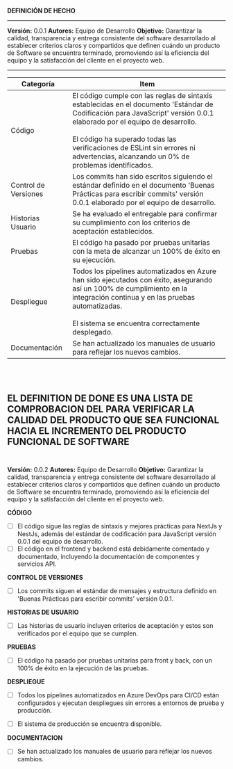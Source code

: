 **DEFINICIÓN DE HECHO**

--------------------------------------------------------------------

**Versión:**  0.0.1 
**Autores:** Equipo de Desarrollo
**Objetivo:** Garantizar la calidad, transparencia y entrega consistente del software desarrollado al establecer criterios claros y compartidos que definen cuándo un producto de Software se encuentra terminado, promoviendo así la eficiencia del equipo y la satisfacción del cliente en el proyecto web.

-------------------------------

|  Categoría | Item   | 
|---|---|
| Código |  El código cumple con las reglas de sintaxis establecidas en el documento 'Estándar de Codificación para JavaScript' versión 0.0.1 elaborado por el equipo de desarrollo. <br> <br> El código ha superado todas las verificaciones de ESLint sin errores ni advertencias, alcanzando un 0% de problemas identificados.|
| Control de Versiones|  Los commits han sido escritos siguiendo el estándar definido en el documento 'Buenas Prácticas para escribir commits' versión 0.0.1 elaborado por el equipo de desarrollo.|
| Historias Usuario|  Se ha evaluado el entregable para confirmar su cumplimiento con los criterios de aceptación establecidos.|
| Pruebas|  El código ha pasado por pruebas unitarias con la meta de alcanzar un 100% de éxito en su ejecución.|
| Despliegue|  Todos los pipelines automatizados en Azure han sido ejecutados con éxito, asegurando así un 100% de cumplimiento en la integración continua y en las pruebas automatizadas. <br><br>  El sistema se encuentra correctamente desplegado. |
| Documentación | Se han actualizado los manuales de usuario para reflejar los nuevos cambios.   |  
<br><br>

EL DEFINITION DE DONE ES UNA LISTA DE COMPROBACION DEL PARA VERIFICAR LA CALIDAD DEL PRODUCTO QUE SEA FUNCIONAL HACIA EL INCREMENTO DEL PRODUCTO FUNCIONAL DE SOFTWARE
<br><br>
--------------------------------------------------------------------

**Versión:**  0.0.2 
**Autores:** Equipo de Desarrollo
**Objetivo:** Garantizar la calidad, transparencia y entrega consistente del software desarrollado al establecer criterios claros y compartidos que definen cuándo un producto de Software se encuentra terminado, promoviendo así la eficiencia del equipo y la satisfacción del cliente en el proyecto web.

**CÓDIGO**

- [ ] El código sigue las reglas de sintaxis y mejores prácticas para NextJs y NestJs, además del estándar de codificación para JavaScript versión 0.0.1 del equipo de desarrollo.
- [ ] El código en el frontend y backend está debidamente comentado y documentado, incluyendo la documentación de componentes y servicios API.

**CONTROL DE VERSIONES**


- [ ]  Los commits siguen el estándar de mensajes y estructura definido en 'Buenas Prácticas para escribir commits' versión 0.0.1.

**HISTORIAS DE USUARIO**


- [ ]  Las historias de usuario incluyen criterios de aceptación y estos son verificados por el equipo que se cumplen.


**PRUEBAS**

- [ ]  El código ha pasado por pruebas unitarias para front y back, con un 100% de éxito en la ejecución de las pruebas.

**DESPLIEGUE**

- [ ]  Todos los pipelines automatizados en Azure DevOps para CI/CD están configurados y ejecutan despliegues sin errores a entornos de prueba y producción.
- [ ]  El sistema de producción se encuentra disponible.


**DOCUMENTACION**
- [ ]  Se han actualizado los manuales de usuario para reflejar los nuevos cambios.




